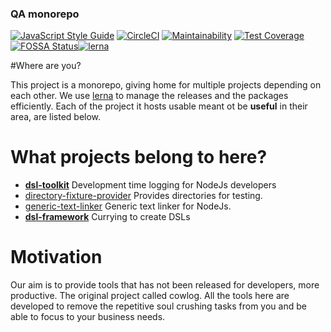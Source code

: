 <!--- source qa rewrite begin -->
### QA monorepo
[![JavaScript Style Guide](https://img.shields.io/badge/code_style-standard-brightgreen.svg)](https://standardjs.com)
[![CircleCI](https://circleci.com/gh/dsl-toolkit/dsl-toolkit/tree/master.svg?style=svg)](https://circleci.com/gh/dsl-toolkit/dsl-toolkit/tree/master)
[![Maintainability](https://api.codeclimate.com/v1/badges/a0e903d579b8ebebaf18/maintainability)](https://codeclimate.com/github/dsl-toolkit/dsl-toolkit/maintainability)
[![Test Coverage](https://api.codeclimate.com/v1/badges/a0e903d579b8ebebaf18/test_coverage)](https://codeclimate.com/github/dsl-toolkit/dsl-toolkit/test_coverage)
[![FOSSA Status](https://app.fossa.com/api/projects/git%2Bgithub.com%2Fdsl-toolkit%2Fdsl-toolkit.svg?type=shield)](https://app.fossa.com/projects/git%2Bgithub.com%2Fdsl-toolkit%2Fdsl-toolkit?ref=badge_shield)[![lerna](https://img.shields.io/badge/maintained%20with-lerna-cc00ff.svg)](https://lernajs.io/)
<!--- source qa rewrite end -->
#Where are you?

This project is a monorepo, giving home for multiple projects depending on each 
other. We use [lerna](https://github.com/lerna/lerna) to manage the releases 
and the packages efficiently. Each of the project it hosts usable meant ot be
**useful** in their area, are listed below.

# What projects belong to here?

 - **[dsl-toolkit](https://github.com/311ecode/dsl-toolkit/tree/master/packages/dsl-toolkit)** Development time logging for NodeJs developers
 - [directory-fixture-provider](https://github.com/311ecode/dsl-toolkit/tree/master/packages/directory-fixture-provider) 
Provides directories for testing. 
 - [generic-text-linker](https://github.com/311ecode/dsl-toolkit/tree/master/packages/generic-text-linker) 
Generic text linker for NodeJs. 
 - **[dsl-framework](https://github.com/311ecode/dsl-toolkit/tree/master/packages/dsl-framework)**
Currying to create DSLs 

# Motivation
Our aim is to provide tools that has not been released for developers, 
more productive. The original project called cowlog. All the tools here are
developed to remove the repetitive soul crushing tasks from you and be able
to focus to your business needs. 
